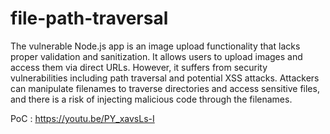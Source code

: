 # file-path-traversal

The vulnerable Node.js app is an image upload functionality that lacks proper validation and sanitization. It allows users to upload images and access them via direct URLs. However, it suffers from security vulnerabilities including path traversal and potential XSS attacks. Attackers can manipulate filenames to traverse directories and access sensitive files, and there is a risk of injecting malicious code through the filenames.

PoC : https://youtu.be/PY_xavsLs-I
